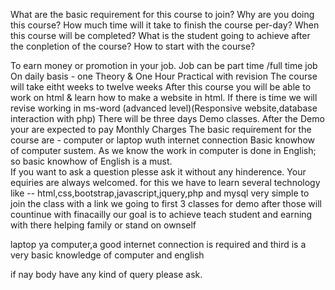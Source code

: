 What are the basic requirement for this course to join?
Why are you doing this course?
How much time will it take to finish the course per-day?
When this course will be completed?
What is the student going to achieve after the conpletion of the course?
How to start with the course?

To earn money or promotion in your job.
Job can be part time /full time job
On daily basis - one Theory & One Hour Practical with revision
The course will take eitht weeks to twelve weeks
After this course you will be able to work on html & learn how to make a website in html.
 If there is time we will revise working in ms-word (advanced level)(Responsive website,database interaction with php)
 There will be three days Demo classes.
 After the Demo your are expected to pay Monthly Charges
 The basic requirement for the course are - computer or laptop wuth internet connection
 Basic knowhow of computer sustem.
 As we know the work in computer is done in English; so basic knowhow of English is a must.  
 If you want to ask a question plesse ask it without any hinderence.
 Your equiries are always welcomed.
for this we have to learn several technology like
-- html,css,bootstrap,javascript,jquery,php and mysql
very simple to join the class with a link
we going to first 3 classes for demo
after those will countinue with finacailly
our goal is to achieve teach student and earning with there helping family or stand on ownself

laptop ya computer,a good internet connection is required and
third is a very basic knowledge of computer and english

if nay body have any kind of query please ask.
